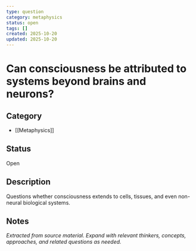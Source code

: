 ```yaml
---
type: question
category: metaphysics
status: open
tags: []
created: 2025-10-20
updated: 2025-10-20
---
```


# Can consciousness be attributed to systems beyond brains and neurons?

## Category

- [[Metaphysics]]

## Status

Open

## Description

Questions whether consciousness extends to cells, tissues, and even non-neural biological systems.

## Notes

*Extracted from source material. Expand with relevant thinkers, concepts, approaches, and related questions as needed.*
